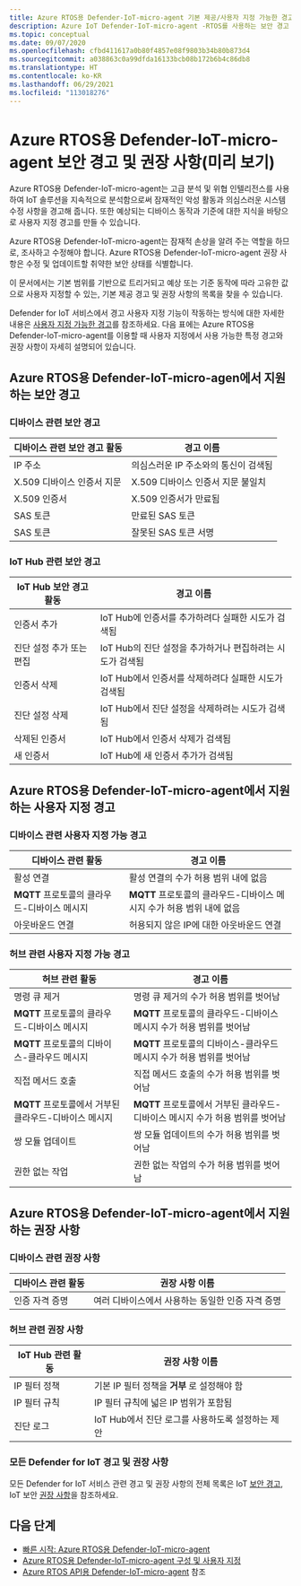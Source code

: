 ```yaml
---
title: Azure RTOS용 Defender-IoT-micro-agent 기본 제공/사용자 지정 가능한 경고 및 권장 사항
description: Azure IoT Defender-IoT-micro-agent -RTOS를 사용하는 보안 경고 및 권장 수정 사항에 대해 알아봅니다.
ms.topic: conceptual
ms.date: 09/07/2020
ms.openlocfilehash: cfbd411617a0b80f4857e08f9803b34b80b873d4
ms.sourcegitcommit: a038863c0a99dfda16133bcb08b172b6b4c86db8
ms.translationtype: HT
ms.contentlocale: ko-KR
ms.lasthandoff: 06/29/2021
ms.locfileid: "113018276"
---
```

# <a name="defender-iot-micro-agent-for-azure-rtos-security-alerts-and-recommendations-preview"></a>Azure RTOS용 Defender-IoT-micro-agent 보안 경고 및 권장 사항(미리 보기)

Azure RTOS용 Defender-IoT-micro-agent는 고급 분석 및 위협 인텔리전스를 사용하여 IoT 솔루션을 지속적으로 분석함으로써 잠재적인 악성 활동과 의심스러운 시스템 수정 사항을 경고해 줍니다. 또한 예상되는 디바이스 동작과 기준에 대한 지식을 바탕으로 사용자 지정 경고를 만들 수 있습니다.

Azure RTOS용 Defender-IoT-micro-agent는 잠재적 손상을 알려 주는 역할을 하므로, 조사하고 수정해야 합니다. Azure RTOS용 Defender-IoT-micro-agent 권장 사항은 수정 및 업데이트할 취약한 보안 상태를 식별합니다. 

이 문서에서는 기본 범위를 기반으로 트리거되고 예상 또는 기준 동작에 따라 고유한 값으로 사용자 지정할 수 있는, 기본 제공 경고 및 권장 사항의 목록을 찾을 수 있습니다. 

Defender for IoT 서비스에서 경고 사용자 지정 기능이 작동하는 방식에 대한 자세한 내용은 [사용자 지정 가능한 경고](concept-customizable-security-alerts.md)를 참조하세요. 다음 표에는 Azure RTOS용 Defender-IoT-micro-agent를 이용할 때 사용자 지정에서 사용 가능한 특정 경고와 권장 사항이 자세히 설명되어 있습니다. 

## <a name="defender-iot-micro-agent-for-azure-rtos-supported-security-alerts"></a>Azure RTOS용 Defender-IoT-micro-agen에서 지원하는 보안 경고

### <a name="device-related-security-alerts"></a>디바이스 관련 보안 경고

|디바이스 관련 보안 경고 활동  |경고 이름  |
|---------|---------|
|IP 주소| 의심스러운 IP 주소와의 통신이 검색됨|
|X.509 디바이스 인증서 지문|X.509 디바이스 인증서 지문 불일치|
|X.509 인증서| X.509 인증서가 만료됨|
|SAS 토큰| 만료된 SAS 토큰|
|SAS 토큰| 잘못된 SAS 토큰 서명|

### <a name="iot-hub-related-security-alerts"></a>IoT Hub 관련 보안 경고

|IoT Hub 보안 경고 활동  |경고 이름  |
|---------|---------|
|인증서 추가    |  IoT Hub에 인증서를 추가하려다 실패한 시도가 검색됨       |
|진단 설정 추가 또는 편집    | IoT Hub의 진단 설정을 추가하거나 편집하려는 시도가 검색됨      |
|인증서 삭제    |  IoT Hub에서 인증서를 삭제하려다 실패한 시도가 검색됨       |
|진단 설정 삭제    |  IoT Hub에서 진단 설정을 삭제하려는 시도가 검색됨      |
|삭제된 인증서    | IoT Hub에서 인증서 삭제가 검색됨        |
|새 인증서     |  IoT Hub에 새 인증서 추가가 검색됨       |

## <a name="defender-iot-micro-agent-for-azure-rtos-supported-customizable-alerts"></a>Azure RTOS용 Defender-IoT-micro-agent에서 지원하는 사용자 지정 경고

### <a name="device-related-customizable-alerts"></a>디바이스 관련 사용자 지정 가능 경고

|디바이스 관련 활동 |경고 이름  |
|---------|---------|
|활성 연결|활성 연결의 수가 허용 범위 내에 없음|
|**MQTT** 프로토콜의 클라우드-디바이스 메시지|**MQTT** 프로토콜의 클라우드-디바이스 메시지 수가 허용 범위 내에 없음|
|아웃바운드 연결| 허용되지 않은 IP에 대한 아웃바운드 연결|

### <a name="hub-related-customizable-alerts"></a>허브 관련 사용자 지정 가능 경고 

|허브 관련 활동  |경고 이름  |
|---------|---------|
|명령 큐 제거     |  명령 큐 제거의 수가 허용 범위를 벗어남       |
|**MQTT** 프로토콜의 클라우드-디바이스 메시지    |  **MQTT** 프로토콜의 클라우드-디바이스 메시지 수가 허용 범위를 벗어남       |
|**MQTT** 프로토콜의 디바이스-클라우드 메시지    | **MQTT** 프로토콜의 디바이스-클라우드 메시지 수가 허용 범위를 벗어남        |
|직접 메서드 호출     |  직접 메서드 호출의 수가 허용 범위를 벗어남       |
|**MQTT** 프로토콜에서 거부된 클라우드-디바이스 메시지     |   **MQTT** 프로토콜에서 거부된 클라우드-디바이스 메시지 수가 허용 범위를 벗어남      |
|쌍 모듈 업데이트     |  쌍 모듈 업데이트의 수가 허용 범위를 벗어남       |
|권한 없는 작업    |  권한 없는 작업의 수가 허용 범위를 벗어남       |

## <a name="defender-iot-micro-agent-for-azure-rtos-supported-recommendations"></a>Azure RTOS용 Defender-IoT-micro-agent에서 지원하는 권장 사항

### <a name="device-related-recommendations"></a>디바이스 관련 권장 사항

|디바이스 관련 활동  |권장 사항 이름 |
|---------|---------|
|인증 자격 증명    |  여러 디바이스에서 사용하는 동일한 인증 자격 증명       |

### <a name="hub-related-recommendations"></a>허브 관련 권장 사항

|IoT Hub 관련 활동  |권장 사항 이름 |
|---------|---------|
|IP 필터 정책   |  기본 IP 필터 정책을 **거부** 로 설정해야 함  |
|IP 필터 규칙| IP 필터 규칙에 넓은 IP 범위가 포함됨|
|진단 로그|IoT Hub에서 진단 로그를 사용하도록 설정하는 제안|

### <a name="all-defender-for-iot-alerts-and-recommendations"></a>모든 Defender for IoT 경고 및 권장 사항

모든 Defender for IoT 서비스 관련 경고 및 권장 사항의 전체 목록은 IoT [보안 경고](concept-security-alerts.md), IoT 보안 [권장 사항](concept-recommendations.md)을 참조하세요.

## <a name="next-steps"></a>다음 단계

- [빠른 시작: Azure RTOS용 Defender-IoT-micro-agent](quickstart-azure-rtos-security-module.md)
- [Azure RTOS용 Defender-IoT-micro-agent 구성 및 사용자 지정](how-to-azure-rtos-security-module.md)
- [Azure RTOS API용 Defender-IoT-micro-agent](azure-rtos-security-module-api.md) 참조